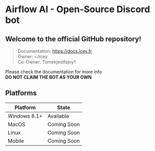 # Airflow AI - Open-Source Discord bot
## Welcome to the official GitHub repository!

> Documentation: https://docs.icey.fr \
> Owner: ~/icey\
> Co-Owner: Tomekjestfajny1

Please check the documentation for more info\
**DO NOT CLAIM THE BOT AS YOUR OWN**

## Platforms
| Platform | State |
| ----------- | ----------- |
| Windows 8.1+ | Available |
| MacOS | Coming Soon |
| Linux | Coming Soon |
| Mobile | Coming Soon |
